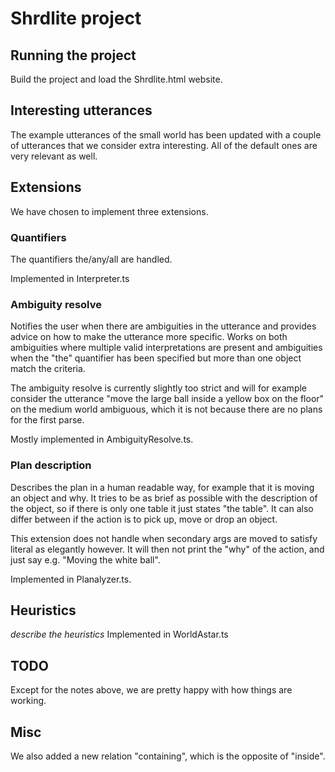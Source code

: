 # Shrdlite project

## Running the project
Build the project and load the Shrdlite.html website.

## Interesting utterances
The example utterances of the small world has been updated with a couple of utterances that we consider extra interesting. All of the default ones are very relevant as well.

## Extensions
We have chosen to implement three extensions.

### Quantifiers
The quantifiers the/any/all are handled.

Implemented in Interpreter.ts

### Ambiguity resolve
Notifies the user when there are ambiguities in the utterance and provides advice on how to make the utterance more specific. Works on both ambiguities where multiple valid interpretations are present and ambiguities when the "the" quantifier has been specified but more than one object match the criteria.

The ambiguity resolve is currently slightly too strict and will for example consider the utterance "move the large ball inside a yellow box on the floor" on the medium world ambiguous, which it is not because there are no plans for the first parse.

Mostly implemented in AmbiguityResolve.ts.

### Plan description
Describes the plan in a human readable way, for example that it is moving an object and why. It tries to be as brief as possible with the description of the object, so if there is only one table it just states "the table". It can also differ between if the action is to pick up, move or drop an object.

This extension does not handle when secondary args are moved to satisfy literal as elegantly however. It will then not print the "why" of the action, and just say e.g. "Moving the white ball".

Implemented in Planalyzer.ts.

## Heuristics
*describe the heuristics*
Implemented in WorldAstar.ts

## TODO
Except for the notes above, we are pretty happy with how things are working.

## Misc
We also added a new relation "containing", which is the opposite of "inside".